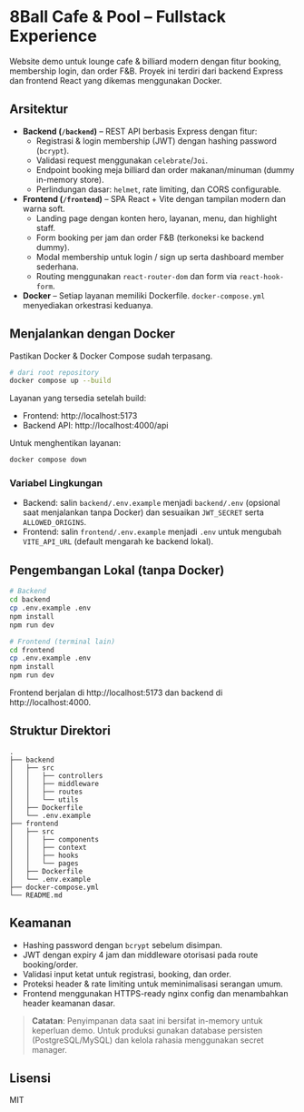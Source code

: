 # 8Ball Cafe & Pool – Fullstack Experience

Website demo untuk lounge cafe & billiard modern dengan fitur booking, membership login, dan order F&B. Proyek ini terdiri dari backend Express dan frontend React yang dikemas menggunakan Docker.

## Arsitektur

- **Backend (`/backend`)** – REST API berbasis Express dengan fitur:
  - Registrasi & login membership (JWT) dengan hashing password (`bcrypt`).
  - Validasi request menggunakan `celebrate`/`Joi`.
  - Endpoint booking meja billiard dan order makanan/minuman (dummy in-memory store).
  - Perlindungan dasar: `helmet`, rate limiting, dan CORS configurable.
- **Frontend (`/frontend`)** – SPA React + Vite dengan tampilan modern dan warna soft.
  - Landing page dengan konten hero, layanan, menu, dan highlight staff.
  - Form booking per jam dan order F&B (terkoneksi ke backend dummy).
  - Modal membership untuk login / sign up serta dashboard member sederhana.
  - Routing menggunakan `react-router-dom` dan form via `react-hook-form`.
- **Docker** – Setiap layanan memiliki Dockerfile. `docker-compose.yml` menyediakan orkestrasi keduanya.

## Menjalankan dengan Docker

Pastikan Docker & Docker Compose sudah terpasang.

```bash
# dari root repository
docker compose up --build
```

Layanan yang tersedia setelah build:

- Frontend: http://localhost:5173
- Backend API: http://localhost:4000/api

Untuk menghentikan layanan:

```bash
docker compose down
```

### Variabel Lingkungan

- Backend: salin `backend/.env.example` menjadi `backend/.env` (opsional saat menjalankan tanpa Docker) dan sesuaikan `JWT_SECRET` serta `ALLOWED_ORIGINS`.
- Frontend: salin `frontend/.env.example` menjadi `.env` untuk mengubah `VITE_API_URL` (default mengarah ke backend lokal).

## Pengembangan Lokal (tanpa Docker)

```bash
# Backend
cd backend
cp .env.example .env
npm install
npm run dev

# Frontend (terminal lain)
cd frontend
cp .env.example .env
npm install
npm run dev
```

Frontend berjalan di http://localhost:5173 dan backend di http://localhost:4000.

## Struktur Direktori

```
.
├── backend
│   ├── src
│   │   ├── controllers
│   │   ├── middleware
│   │   ├── routes
│   │   └── utils
│   ├── Dockerfile
│   └── .env.example
├── frontend
│   ├── src
│   │   ├── components
│   │   ├── context
│   │   ├── hooks
│   │   └── pages
│   ├── Dockerfile
│   └── .env.example
├── docker-compose.yml
└── README.md
```

## Keamanan

- Hashing password dengan `bcrypt` sebelum disimpan.
- JWT dengan expiry 4 jam dan middleware otorisasi pada route booking/order.
- Validasi input ketat untuk registrasi, booking, dan order.
- Proteksi header & rate limiting untuk meminimalisasi serangan umum.
- Frontend menggunakan HTTPS-ready nginx config dan menambahkan header keamanan dasar.

> **Catatan**: Penyimpanan data saat ini bersifat in-memory untuk keperluan demo. Untuk produksi gunakan database persisten (PostgreSQL/MySQL) dan kelola rahasia menggunakan secret manager.

## Lisensi

MIT
